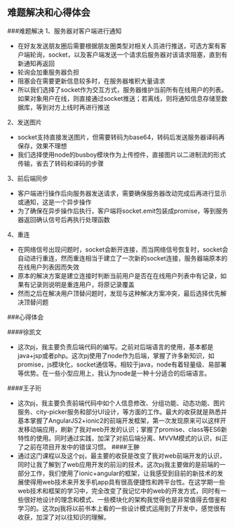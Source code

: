 ## 难题解决和心得体会

###难题解决
1、服务器对客户端进行通知
- 在好友发送朋友圈后需要根据朋友圈类型对相关人员进行推送，可选方案有客户端轮询，socket，以及客户端发送一个请求后服务器对该请求阻塞，直到有新通知再返回
- 轮询会加重服务器负担
- 阻塞会在需要更新信息较多时，在服务器堆积大量请求
- 所以我们选择了socket作为交互方式，服务器维护当前所有在线用户的列表。如果对象用户在线，则直接通过socket推送；若离线，则将通知信息存储至数据库，等到对方上线时再进行推送

2、发送图片
- socket支持直接发送图片，但需要转码为base64，转码后发送服务器译码再保存，效果不理想
- 我们选择使用node的busboy模块作为上传控件，直接图片以二进制流的形式传输，省去了转码和译码的步骤

3、前后端同步
- 客户端进行操作后向服务器发送请求，需要确保服务器改动完成后再进行显示或通知，这是一个异步操作
- 为了确保在异步操作后执行，客户端将socket.emit包装成promise，等到服务器返回确认信号后再执行处理函数

4、重连
- 在网络信号出现问题时，socket会断开连接，而当网络信号恢复时，socket会自动进行重连，然而重连相当于建立了一次新的socket连接，服务器端原本的在线用户列表因而失效
- 原本的解决方案是建立连接时判断当前用户是否在在线用户列表中有记录，如果有记录则说明是重连用户，将原记录覆盖
- 然而之后在解决用户顶替问题时，发现与这种解决方案冲突，最后选择优先解决顶替问题

###心得体会

####徐凯文
- 这次pj，我主要负责后端代码的编写。之前对后端语言的使用，基本都是java+jsp或者php。这次pj使用了node作为后端，掌握了许多新知识，如promise，js模块化，socket通信等。相较于java，node有着轻量级、易部署等优势。在一些小型应用上，我认为node是一种十分适合的后端语言。

####王子珩
- 这次pj，我主要负责前端代码中如个人信息修改、分组功能、动态功能、图片服务、city-picker服务和部分UI设计，等方面的工作。最大的收获就是熟悉并基本掌握了AngularJS2+ionic2的前端开发框架，第一次发现原来可以这样开发移动端应用，刷新了我对web开发的认识；掌握了promise、class等ES6新特性的使用。同时通过实践，加深了对前后端分离、MVVM模式的认识，纠正了之前在项目开发中的错误习惯。
####王翀
- 通过这门课程以及这个pj，最主要的收获是改变了我对web前端开发的认识，同时让我了解到了web应用开发的前沿的技术。这次pj我主要做的是前端的一部分工作，我们使用了ionic+angular的框架，让我感受到目前的新技术的发展使得用web技术来开发手机app具有很高便捷性和跨平台性。在这学期一些web技术和框架的学习中，完全改变了我记忆中的web的开发方式，同时有一些很好地设计的理念和模式、一些模块化的架构我觉得也是非常值得去借鉴和学习的。这次pj我将以前书本上看的一些设计模式运用到了开发中，感觉很有收获，加深了对以往知识的理解。

